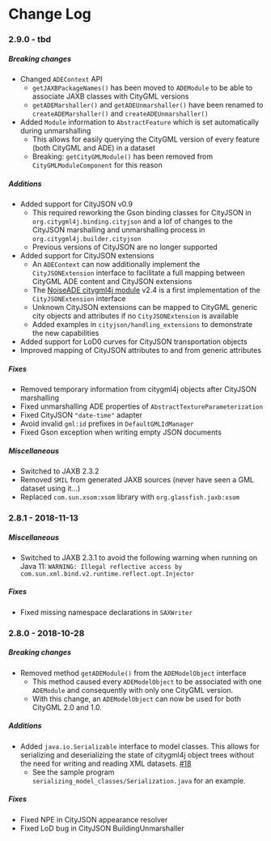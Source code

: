 Change Log
==========

### 2.9.0 - tbd

##### Breaking changes
* Changed `ADEContext` API
  * `getJAXBPackageNames()` has been moved to `ADEModule` to be able to associate JAXB classes with CityGML versions
  * `getADEMarshaller()` and `getADEUnmarshaller()` have been renamed to `createADEMarshaller()` and `createADEUnmarshaller()`
* Added `Module` information to `AbstractFeature` which is set automatically during unmarshalling
  * This allows for easily querying the CityGML version of every feature (both CityGML and ADE) in a dataset
  * Breaking: `getCityGMLModule()` has been removed from `CityGMLModuleComponent` for this reason

##### Additions
* Added support for CityJSON v0.9
  * This required reworking the Gson binding classes for CityJSON in `org.citygml4j.binding.cityjson` and a lof of changes
   to the CityJSON marshalling and unmarshalling process in `org.citygml4j.builder.cityjson`
  * Previous versions of CityJSON are no longer supported
* Added support for CityJSON extensions
  * An `ADEContext` can now additionally implement the `CityJSONExtension` interface to facilitate a full mapping 
  between CityGML ADE content and CityJSON extensions
  * The [NoiseADE citygml4j module](https://github.com/citygml4j/noise-ade-citygml4j) v2.4 is a first implementation
  of the `CityJSONExtension` interface  
  * Unknown CityJSON extensions can be mapped to CityGML generic city objects and attributes if no `CityJSONExtension`
  is available
  * Added examples in `cityjson/handling_extensions` to demonstrate the new capabilities
* Added support for LoD0 curves for CityJSON transportation objects
* Improved mapping of CityJSON attributes to and from generic attributes

##### Fixes
* Removed temporary information from citygml4j objects after CityJSON marshalling
* Fixed unmarshalling ADE properties of `AbstractTextureParameterization`
* Fixed CityJSON `"date-time"` adapter
* Avoid invalid `gml:id` prefixes in `DefaultGMLIdManager`
* Fixed Gson exception when writing empty JSON documents

##### Miscellaneous
* Switched to JAXB 2.3.2
* Removed `SMIL` from generated JAXB sources (never have seen a GML dataset using it...)
* Replaced `com.sun.xsom:xsom` library with `org.glassfish.jaxb:xsom`

### 2.8.1 - 2018-11-13

##### Miscellaneous
* Switched to JAXB 2.3.1 to avoid the following warning when running on Java 11: `WARNING: Illegal reflective access by com.sun.xml.bind.v2.runtime.reflect.opt.Injector`

##### Fixes
* Fixed missing namespace declarations in `SAXWriter`

### 2.8.0 - 2018-10-28

##### Breaking changes
* Removed method `getADEModule()` from the `ADEModelObject` interface
  * This method caused every `ADEModelObject` to be associated with one `ADEModule` and consequently with only one CityGML version. 
  *  With this change, an `ADEModelObject` can now be used for both CityGML 2.0 and 1.0.

##### Additions
* Added `java.io.Serializable` interface to model classes. This allows for serializing and deserializing the state of citygml4j object trees without the need for writing and reading XML datasets. [#18](https://github.com/citygml4j/citygml4j/issues/18)
  * See the sample program `serializing_model_classes/Serialization.java` for an example.

##### Fixes
* Fixed NPE in CityJSON appearance resolver
* Fixed LoD bug in CityJSON BuildingUnmarshaller
